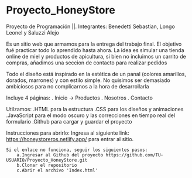 # Proyecto_HoneyStore
Proyecto de Programación ||. Integrantes: Benedetti Sebastian, Longo Leonel y Saluzzi Alejo

Es un sitio web que armamos para la entrega del trabajo final. El objetivo fué practicar todo lo aprendido hasta ahora.
La idea es simular una tienda online de miel y productos de apicultura, si bien no incluimos un carrito de compras, añadimos una seccion de contacto para realizar pedidos

Todo el diseño está inspirado en la estética de un panal (colores amarillos, dorados, marrones) y con estilo simple. No quisimos ser demasiado ambiciosos para no complicarnos a la hora de desarrollarla

Incluye 4 páginas:
    . Inicio -> Productos
    . Nosotros
    . Contacto

Utilzamos:
    .HTML para la estructura
    .CSS para los diseños y animaciones
    .JavaScript para el modo oscuro y las correcciones en tiempo real del formulario
    .Github para cargar y guardar el proyecto

Instrucciones para abrirlo:
    Ingresa al siguiente link: https://honeystoreros.netlify.app/ para entrar al sitio.

    Si el enlace no funciona, seguir los siguientes pasos:
        a.Ingresar al Github del proyecto https://github.com/TU-USUARIO/Proyecto_HoneyStore.git
        b.Clonar el repositorio
        c.Abrir el archivo 'Index.html'

